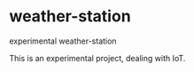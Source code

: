 # weather-station
experimental weather-station

This is an experimental project, dealing with IoT. 
